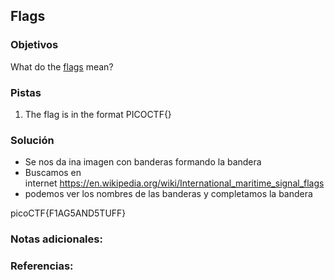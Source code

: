 ## Flags

### Objetivos 
What do the [flags](https://jupiter.challenges.picoctf.org/static/fbeb5f9040d62b18878d199cdda2d253/flag.png) mean?

### Pistas
1. The flag is in the format PICOCTF{}

### Solución 

- Se nos da ina imagen con banderas formando la bandera
- Buscamos en internet https://en.wikipedia.org/wiki/International_maritime_signal_flags
- podemos ver los nombres de las banderas y completamos la bandera

picoCTF{F1AG5AND5TUFF}

### Notas adicionales:

### Referencias:
